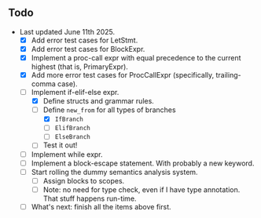 ## Todo

- Last updated June 11th 2025.
  - [x] Add error test cases for LetStmt.
  - [x] Add error test cases for BlockExpr.
  - [x] Implement a proc-call expr with equal precedence to the current highest
    (that is, PrimaryExpr).
  - [x] Add more error test cases for ProcCallExpr (specifically, trailing-comma
    case).
  - [ ] Implement if-elif-else expr.
    - [x] Define structs and grammar rules.
    - [ ] Define `new_from` for all types of branches
      - [x] `IfBranch`
      - [ ] `ElifBranch`
      - [ ] `ElseBranch`
    - [ ] Test it out!
  - [ ] Implement while expr.
  - [ ] Implement a block-escape statement. With probably a new keyword.
  - [ ] Start rolling the dummy semantics analysis system.
    - [ ] Assign blocks to scopes.
    - [ ] Note: no need for type check, even if I have type annotation. That stuff
      happens run-time.
  - [ ] What's next: finish all the items above first.
